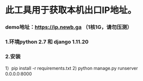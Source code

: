 # 此工具用于获取本机出口IP地址。
### demo地址：https://ip.newb.ga   （1核1G，请勿压测）
### 1.环境python 2.7 和 django 1.11.20
### 2.安装
1）pip install -r requirements.txt
2) python manage.py runserver 0.0.0.0:8000
